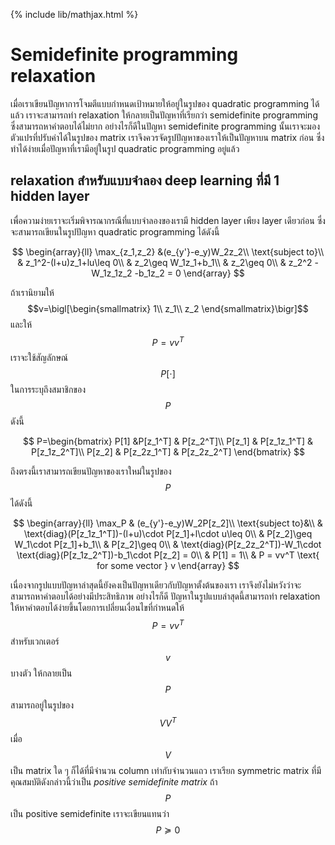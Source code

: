 {% include lib/mathjax.html %}
# Semidefinite programming relaxation

เมื่อเราเขียนปัญหาการโจมตีแบบกำหนดเป้าหมายให้อยู่ในรูปของ quadratic programming ได้แล้ว เราจะสามารถทำ relaxation ให้กลายเป็นปัญหาที่เรียกว่า semidefinite programming ซึ่งสามารถหาคำตอบได้ไม่ยาก อย่างไรก็ดีในปัญหา semidefinite programming นั้นเราจะมองตัวแปรที่ปรับค่าได้ในรูปของ matrix เราจึงควรจัดรูปปัญหาของเราให้เป็นปัญหาบน matrix ก่อน ซึ่งทำได้ง่ายเมื่อปัญหาที่เรามีอยู่ในรูป quadratic programming อยู่แล้ว

## relaxation สำหรับแบบจำลอง deep learning ที่มี 1 hidden layer
เพื่อความง่ายเราจะเริ่มพิจารณากรณีที่แบบจำลองของเรามี hidden layer เพียง layer เดียวก่อน ซึ่งจะสามารถเขียนในรูปปัญหา quadratic programming ได้ดังนี้

$$
\begin{array}{ll}
\max_{z_1,z_2} &(e_{y'}-e_y)W_2z_2\\
\text{subject to}\\
& z_1^2-(l+u)z_1+lu\leq 0\\
& z_2\geq W_1z_1+b_1\\
& z_2\geq 0\\
& z_2^2 -W_1z_1z_2 -b_1z_2 = 0
\end{array}
$$

ถ้าเรานิยามให้ $$v=\bigl[\begin{smallmatrix}
1\\
z_1\\
z_2
\end{smallmatrix}\bigr]$$ และให้ $$P=vv^T$$ เราจะใช้สัญลักษณ์ $$P[\cdot]$$ ในการระบุถึงสมาชิกของ $$P$$ ดังนี้

$$
P=\begin{bmatrix}
P[1] &P[z_1^T] & P[z_2^T]\\
P[z_1] & P[z_1z_1^T] & P[z_1z_2^T]\\
P[z_2] & P[z_2z_1^T] & P[z_2z_2^T]
\end{bmatrix}
$$

ถึงตรงนี้เราสามารถเขียนปัญหาของเราใหม่ในรูปของ $$P$$ ได้ดังนี้

$$
\begin{array}{ll}
\max_P & (e_{y'}-e_y)W_2P[z_2]\\
\text{subject to}&\\
& \text{diag}(P[z_1z_1^T])-(l+u)\cdot P[z_1]+l\cdot u\leq 0\\
& P[z_2]\geq W_1\cdot P[z_1]+b_1\\
& P[z_2]\geq 0\\
& \text{diag}(P[z_2z_2^T])-W_1\cdot \text{diag}(P[z_1z_2^T])-b_1\cdot P[z_2] = 0\\
& P[1] = 1\\
& P = vv^T \text{ for some vector } v
\end{array}
$$

เนื่องจากรูปแบบปัญหาล่าสุดนี้ยังคงเป็นปัญหาเดียวกับปัญหาตั้งต้นของเรา เราจึงยังไม่หวังว่าจะสามารถหาคำตอบได้อย่างมีประสิทธิภาพ อย่างไรก็ดี ปัญหาในรูปแบบล่าสุดนี้สามารถทำ relaxation ให้หาคำตอบได้ง่ายขึ้นโดยการเปลี่ยนเงื่อนไขที่กำหนดให้ $$P=vv^T$$ สำหรับเวกเตอร์ $$v$$ บางตัว ให้กลายเป็น $$P$$ สามารถอยู่ในรูปของ $$VV^T$$ เมื่อ $$V$$ เป็น matrix ใด ๆ ก็ได้ที่มีจำนวน column เท่ากับจำนวนแถว เราเรียก symmetric matrix ที่มีคุณสมบัติดังกล่าวนี้ว่าเป็น _positive semidefinite matrix_ ถ้า $$P$$ เป็น positive semidefinite เราจะเขียนแทนว่า $$P\succeq 0$$
